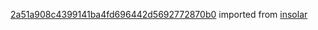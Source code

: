[2a51a908c4399141ba4fd696442d5692772870b0](https://github.com/insolar/insolar/commit/2a51a908c4399141ba4fd696442d5692772870b0) imported from [insolar](https://github.com/insolar/insolar)
